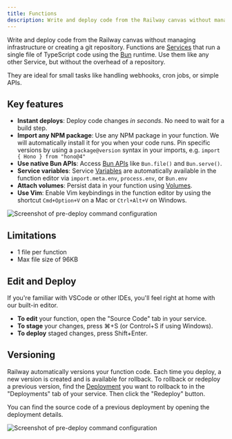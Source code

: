 ```yaml
---
title: Functions
description: Write and deploy code from the Railway canvas without managing infrastructure or creating a git repository.
---
```


Write and deploy code from the Railway canvas without managing infrastructure or creating a git repository.
Functions are [Services](/reference/services) that run a single file of TypeScript code using the [Bun](https://bun.sh/) runtime.
Use them like any other Service, but without the overhead of a repository.

They are ideal for small tasks like handling webhooks, cron jobs, or simple APIs.


## Key features

- **Instant deploys**: Deploy code changes *in seconds*. No need to wait for a build step.
- **Import any NPM package**: Use any NPM package in your function. We will automatically install it for you when your code runs. Pin specific versions by using a `package@version` syntax in your imports, e.g. `import { Hono } from "hono@4"`
- **Use native Bun APIs**: Access [Bun APIs](https://bun.sh/docs/runtime/bun-apis) like `Bun.file()` and `Bun.serve()`.
- **Service variables**: Service [Variables](/reference/variables) are automatically available in the function editor via `import.meta.env`, `process.env`, or `Bun.env`
- **Attach volumes**: Persist data in your function using [Volumes](/reference/volumes).
- **Use Vim**: Enable Vim keybindings in the function editor by using the shortcut `Cmd+Option+V` on a Mac or `Ctrl+Alt+V` on Windows.

<Image
src="https://res.cloudinary.com/railway/image/upload/v1738958871/docs/railway-functions-2_vk0umf.png"
alt="Screenshot of pre-deploy command configuration"
layout="intrinsic"
width={589} height={366} quality={80} />

## Limitations

- 1 file per function
- Max file size of 96KB

## Edit and Deploy

If you're familiar with VSCode or other IDEs, you'll feel right at home with our built-in editor.

- **To edit** your function, open the "Source Code" tab in your service.
- **To stage** your changes, press ⌘+S (or Control+S if using Windows).
- **To deploy** staged changes, press Shift+Enter.

## Versioning

Railway automatically versions your function code. Each time you deploy, a new version is created and is available for rollback.
To rollback or redeploy a previous version, find the [Deployment](/reference/deployments) you want to rollback to in the "Deployments" tab
of your service. Then click the "Redeploy" button.

You can find the source code of a previous deployment by opening the deployment details.

<Image
src="https://res.cloudinary.com/railway/image/upload/v1738960017/docs/railway-functions-versions_jqdhal.png"
alt="Screenshot of pre-deploy command configuration"
layout="intrinsic"
width={588} height={499} quality={80} />
